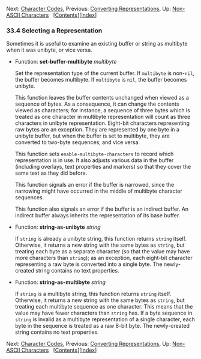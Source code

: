 

Next: [Character Codes](Character-Codes.html), Previous: [Converting Representations](Converting-Representations.html), Up: [Non-ASCII Characters](Non_002dASCII-Characters.html)   \[[Contents](index.html#SEC_Contents "Table of contents")]\[[Index](Index.html "Index")]

### 33.4 Selecting a Representation

Sometimes it is useful to examine an existing buffer or string as multibyte when it was unibyte, or vice versa.

*   Function: **set-buffer-multibyte** *multibyte*

    Set the representation type of the current buffer. If `multibyte` is non-`nil`, the buffer becomes multibyte. If `multibyte` is `nil`, the buffer becomes unibyte.

    This function leaves the buffer contents unchanged when viewed as a sequence of bytes. As a consequence, it can change the contents viewed as characters; for instance, a sequence of three bytes which is treated as one character in multibyte representation will count as three characters in unibyte representation. Eight-bit characters representing raw bytes are an exception. They are represented by one byte in a unibyte buffer, but when the buffer is set to multibyte, they are converted to two-byte sequences, and vice versa.

    This function sets `enable-multibyte-characters` to record which representation is in use. It also adjusts various data in the buffer (including overlays, text properties and markers) so that they cover the same text as they did before.

    This function signals an error if the buffer is narrowed, since the narrowing might have occurred in the middle of multibyte character sequences.

    This function also signals an error if the buffer is an indirect buffer. An indirect buffer always inherits the representation of its base buffer.

<!---->

*   Function: **string-as-unibyte** *string*

    If `string` is already a unibyte string, this function returns `string` itself. Otherwise, it returns a new string with the same bytes as `string`, but treating each byte as a separate character (so that the value may have more characters than `string`); as an exception, each eight-bit character representing a raw byte is converted into a single byte. The newly-created string contains no text properties.

<!---->

*   Function: **string-as-multibyte** *string*

    If `string` is a multibyte string, this function returns `string` itself. Otherwise, it returns a new string with the same bytes as `string`, but treating each multibyte sequence as one character. This means that the value may have fewer characters than `string` has. If a byte sequence in `string` is invalid as a multibyte representation of a single character, each byte in the sequence is treated as a raw 8-bit byte. The newly-created string contains no text properties.

Next: [Character Codes](Character-Codes.html), Previous: [Converting Representations](Converting-Representations.html), Up: [Non-ASCII Characters](Non_002dASCII-Characters.html)   \[[Contents](index.html#SEC_Contents "Table of contents")]\[[Index](Index.html "Index")]

